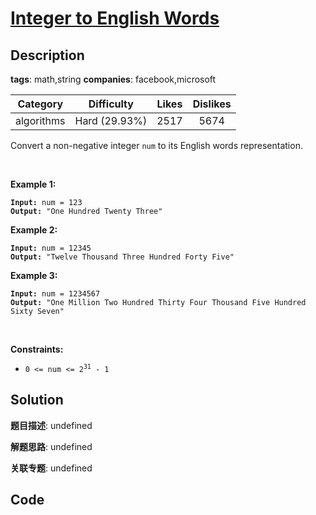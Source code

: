# [Integer to English Words](https://leetcode.com/problems/integer-to-english-words/description/)

## Description

**tags**: math,string
**companies**: facebook,microsoft

| Category | Difficulty | Likes | Dislikes |
| :------: | :--------: | :---: | :------: |
| algorithms | Hard (29.93%) | 2517 | 5674 |

<p>Convert a non-negative integer <code>num</code> to its English words representation.</p>

<p>&nbsp;</p>
<p><strong class="example">Example 1:</strong></p>

<pre><code><strong>Input:</strong> num = 123
<strong>Output:</strong> &quot;One Hundred Twenty Three&quot;</code></pre>

<p><strong class="example">Example 2:</strong></p>

<pre><code><strong>Input:</strong> num = 12345
<strong>Output:</strong> &quot;Twelve Thousand Three Hundred Forty Five&quot;</code></pre>

<p><strong class="example">Example 3:</strong></p>

<pre><code><strong>Input:</strong> num = 1234567
<strong>Output:</strong> &quot;One Million Two Hundred Thirty Four Thousand Five Hundred Sixty Seven&quot;</code></pre>

<p>&nbsp;</p>
<p><strong>Constraints:</strong></p>

<ul>
	<li><code>0 &lt;= num &lt;= 2<sup>31</sup> - 1</code></li>
</ul>



## Solution

**题目描述**: undefined

**解题思路**: undefined

**关联专题**: undefined

## Code